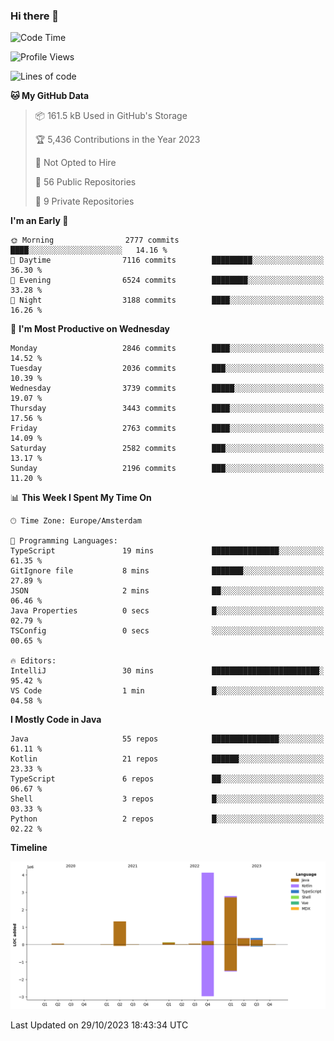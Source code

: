 ### Hi there 👋


<!--START_SECTION:waka-->
![Code Time](http://img.shields.io/badge/Code%20Time-3%2C584%20hrs%2021%20mins-blue)

![Profile Views](http://img.shields.io/badge/Profile%20Views-4-blue)

![Lines of code](https://img.shields.io/badge/From%20Hello%20World%20I%27ve%20Written-9.1%20million%20lines%20of%20code-blue)

**🐱 My GitHub Data** 

> 📦 161.5 kB Used in GitHub's Storage 
 > 
> 🏆 5,436 Contributions in the Year 2023
 > 
> 🚫 Not Opted to Hire
 > 
> 📜 56 Public Repositories 
 > 
> 🔑 9 Private Repositories 
 > 
**I'm an Early 🐤** 

```text
🌞 Morning                2777 commits        ████░░░░░░░░░░░░░░░░░░░░░   14.16 % 
🌆 Daytime                7116 commits        █████████░░░░░░░░░░░░░░░░   36.30 % 
🌃 Evening                6524 commits        ████████░░░░░░░░░░░░░░░░░   33.28 % 
🌙 Night                  3188 commits        ████░░░░░░░░░░░░░░░░░░░░░   16.26 % 
```
📅 **I'm Most Productive on Wednesday** 

```text
Monday                   2846 commits        ████░░░░░░░░░░░░░░░░░░░░░   14.52 % 
Tuesday                  2036 commits        ███░░░░░░░░░░░░░░░░░░░░░░   10.39 % 
Wednesday                3739 commits        █████░░░░░░░░░░░░░░░░░░░░   19.07 % 
Thursday                 3443 commits        ████░░░░░░░░░░░░░░░░░░░░░   17.56 % 
Friday                   2763 commits        ████░░░░░░░░░░░░░░░░░░░░░   14.09 % 
Saturday                 2582 commits        ███░░░░░░░░░░░░░░░░░░░░░░   13.17 % 
Sunday                   2196 commits        ███░░░░░░░░░░░░░░░░░░░░░░   11.20 % 
```


📊 **This Week I Spent My Time On** 

```text
🕑︎ Time Zone: Europe/Amsterdam

💬 Programming Languages: 
TypeScript               19 mins             ███████████████░░░░░░░░░░   61.35 % 
GitIgnore file           8 mins              ███████░░░░░░░░░░░░░░░░░░   27.89 % 
JSON                     2 mins              ██░░░░░░░░░░░░░░░░░░░░░░░   06.46 % 
Java Properties          0 secs              █░░░░░░░░░░░░░░░░░░░░░░░░   02.79 % 
TSConfig                 0 secs              ░░░░░░░░░░░░░░░░░░░░░░░░░   00.65 % 

🔥 Editors: 
IntelliJ                 30 mins             ████████████████████████░   95.42 % 
VS Code                  1 min               █░░░░░░░░░░░░░░░░░░░░░░░░   04.58 % 
```

**I Mostly Code in Java** 

```text
Java                     55 repos            ███████████████░░░░░░░░░░   61.11 % 
Kotlin                   21 repos            ██████░░░░░░░░░░░░░░░░░░░   23.33 % 
TypeScript               6 repos             ██░░░░░░░░░░░░░░░░░░░░░░░   06.67 % 
Shell                    3 repos             █░░░░░░░░░░░░░░░░░░░░░░░░   03.33 % 
Python                   2 repos             █░░░░░░░░░░░░░░░░░░░░░░░░   02.22 % 
```



**Timeline**

![Lines of Code chart](https://raw.githubusercontent.com/powercasgamer/powercasgamer/master/assets/bar_graph.png)


 Last Updated on 29/10/2023 18:43:34 UTC
<!--END_SECTION:waka-->

